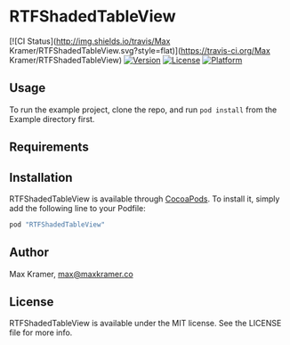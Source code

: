 # RTFShadedTableView

[![CI Status](http://img.shields.io/travis/Max Kramer/RTFShadedTableView.svg?style=flat)](https://travis-ci.org/Max Kramer/RTFShadedTableView)
[![Version](https://img.shields.io/cocoapods/v/RTFShadedTableView.svg?style=flat)](http://cocoapods.org/pods/RTFShadedTableView)
[![License](https://img.shields.io/cocoapods/l/RTFShadedTableView.svg?style=flat)](http://cocoapods.org/pods/RTFShadedTableView)
[![Platform](https://img.shields.io/cocoapods/p/RTFShadedTableView.svg?style=flat)](http://cocoapods.org/pods/RTFShadedTableView)

## Usage

To run the example project, clone the repo, and run `pod install` from the Example directory first.

## Requirements

## Installation

RTFShadedTableView is available through [CocoaPods](http://cocoapods.org). To install
it, simply add the following line to your Podfile:

```ruby
pod "RTFShadedTableView"
```

## Author

Max Kramer, max@maxkramer.co

## License

RTFShadedTableView is available under the MIT license. See the LICENSE file for more info.
